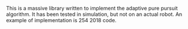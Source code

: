 This is a massive library written to implement the adaptive pure pursuit algorithm. It has been tested in 
simulation, but not on an actual robot. An example of implementation is 254 2018 code.